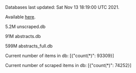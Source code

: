Databases last updated: Sat Nov 13 18:19:00 UTC 2021. 

Available [here](https://github.com/cbeauhilton/ash-db/releases).

5.2M	unscraped.db

91M	abstracts.db

599M	abstracts_full.db

Current number of items in db:
[{"count(*)": 93309}]

Current number of scraped items in db:
[{"count(*)": 74252}]
